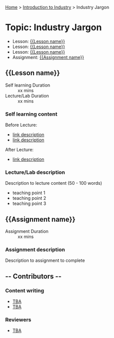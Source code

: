 [Home](../index.md) > [Introduction to Industry](./index.md) > Industry Jargon

# Topic: Industry Jargon

* Lesson: [{{Lesson name}}](#lesson-name)
* Lesson: [{{Lesson name}}](#lesson-name)
* Lesson: [{{Lesson name}}](#lesson-name)
* Assignment: [{{Assignment name}}](#assignment-name)


## {{Lesson name}}

<dl>
<dt>Self learning Duration</dt>
<dd>xx mins</dd>
<dt>Lecture/Lab Duration</dt>
<dd>xx mins</dd>
</dl>

### Self learning content

Before Lecture:

* [link description](./#)
* [link description](./#)

After Lecture:

* [link description](./#)

### Lecture/Lab description

Description to lecture content (50 - 100 words)

* teaching point 1
* teaching point 2
* teaching point 3



## {{Assignment name}}

<dl>
<dt>Assignment Duration</dt>
<dd>xx mins</dd>
</dl>

### Assignment description

Description to assignment to complete


## -- Contributors --

### Content writing

* [TBA](./#linkedin-url)
* [TBA](./#linkedin-url)

### Reviewers

* [TBA](./#linkedin-url)
